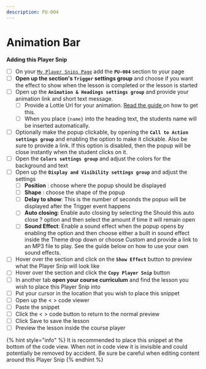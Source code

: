 ```yaml
---
description: PU-004
---
```


# Animation Bar

**Adding this Player Snip**

* [ ] On your [`My Player Snips Page`](../../how-to-guides.md#how-to-create-a-my-snips-page) add the **`PU-004`** section to your page
* [ ] **Open up the section's `Trigger` settings group** and choose if you want the effect to show when the lesson is completed or the lesson is started&#x20;
* [ ] Open up the **`Animation & Headings settings group`** and provide your animation link and short text message.&#x20;
  * [ ] Provide a Lottie Url for your animation. [Read the guide ](../../how-to-guides.md#how-to-get-a-lottie-animation-url)on how to get this.
  * [ ] When you place `{name}` into the heading text, the students name will be inserted automatically.
* [ ] Optionally make the popup clickable, by opening the **`Call to Action settings group`** and enabling the option to make it clickable. Also be sure to provide a link. If this option is disabled, then the popup will be close instantly when the student clicks on it.
* [ ] Open the **`Colors settings group`** and adjust the colors for the background and text
* [ ] Open up the **`Display and Visibility settings group`** and adjust the settings
  * [ ] **Position** : choose where the popup should be displayed
  * [ ] **Shape** : choose the shape of the popup
  * [ ] **Delay to show**: This is the number of seconds the popuo will be displayed after the Trigger event happens
  * [ ] **Auto closing**: Enable auto closing by selecting the Should this auto close ? option and then select the amount if time it will remain open
  * [ ] **Sound Effect**: Enable a sound effect when the popup opens by enabling the option and then choose either a built in sound effect inside the Theme drop down or choose Custom and provide a link to an MP3 file to play. See the guide below on how to use your own sound effects.
* [ ] Hover over the section and click on the **`Show Effect`** button to preview what the Player Snip will look like
* [ ] Hover over the section and click the **`Copy Player Snip`** button
* [ ] In another tab **open your course curriculum** and find the lesson you wish to place this Player Snip into
* [ ] Put your cursor in the location that you wish to place this snippet&#x20;
* [ ] Open up the < > code viewer
* [ ] Paste the snippet
* [ ] Click the < > code button to return to the normal preview
* [ ] Click Save to save the lesson
* [ ] Preview the lesson inside the course player

{% hint style="info" %}
It is recommended to place this snippet at the bottom of the code view. When not in code view it is invisible and could potentially be removed by accident. Be sure be careful when editing content around this Player Snip
{% endhint %}

##
